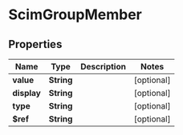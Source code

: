 

# ScimGroupMember


## Properties

| Name | Type | Description | Notes |
|------------ | ------------- | ------------- | -------------|
|**value** | **String** |  |  [optional] |
|**display** | **String** |  |  [optional] |
|**type** | **String** |  |  [optional] |
|**$ref** | **String** |  |  [optional] |



